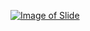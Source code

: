 [![Image of Slide](http://image.slidesharecdn.com/structureandunions-160328042531/95/structure-and-unions-1-638.jpg?cb=1459139268)](http://www.slideshare.net/AshimLamichhane/structure-and-unions)